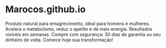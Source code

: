 # Marocos.github.io
Produto natural para emagrecimento, ideal para homens e mulheres. Acelera o metabolismo, reduz o apetite e dá mais energia. Resultados visíveis em semanas. Compre com segurança: 30 dias de garantia ou seu dinheiro de volta. Comece hoje sua transformação!
